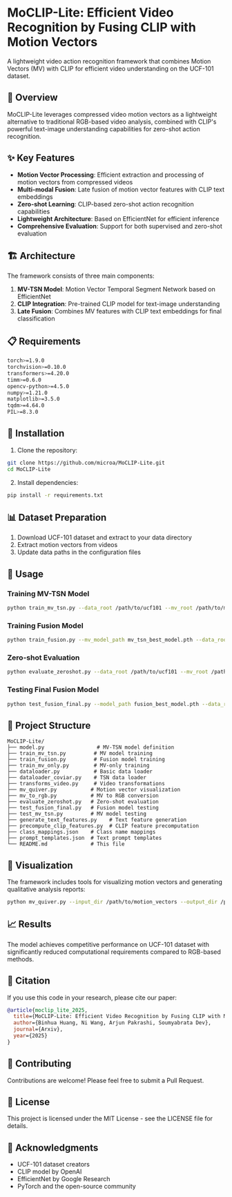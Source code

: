 # MoCLIP-Lite: Efficient Video Recognition by Fusing CLIP with Motion Vectors

A lightweight video action recognition framework that combines Motion Vectors (MV) with CLIP for efficient video understanding on the UCF-101 dataset.

## 🎯 Overview

MoCLIP-Lite leverages compressed video motion vectors as a lightweight alternative to traditional RGB-based video analysis, combined with CLIP's powerful text-image understanding capabilities for zero-shot action recognition.

## ✨ Key Features

- **Motion Vector Processing**: Efficient extraction and processing of motion vectors from compressed videos
- **Multi-modal Fusion**: Late fusion of motion vector features with CLIP text embeddings
- **Zero-shot Learning**: CLIP-based zero-shot action recognition capabilities
- **Lightweight Architecture**: Based on EfficientNet for efficient inference
- **Comprehensive Evaluation**: Support for both supervised and zero-shot evaluation

## 🏗️ Architecture

The framework consists of three main components:

1. **MV-TSN Model**: Motion Vector Temporal Segment Network based on EfficientNet
2. **CLIP Integration**: Pre-trained CLIP model for text-image understanding
3. **Late Fusion**: Combines MV features with CLIP text embeddings for final classification

## 📋 Requirements

```bash
torch>=1.9.0
torchvision>=0.10.0
transformers>=4.20.0
timm>=0.6.0
opencv-python>=4.5.0
numpy>=1.21.0
matplotlib>=3.5.0
tqdm>=4.64.0
PIL>=8.3.0
```

## 🚀 Installation

1. Clone the repository:
```bash
git clone https://github.com/microa/MoCLIP-Lite.git
cd MoCLIP-Lite
```

2. Install dependencies:
```bash
pip install -r requirements.txt
```

## 📊 Dataset Preparation

1. Download UCF-101 dataset and extract to your data directory
2. Extract motion vectors from videos
3. Update data paths in the configuration files

## 🔧 Usage

### Training MV-TSN Model

```bash
python train_mv_tsn.py --data_root /path/to/ucf101 --mv_root /path/to/motion_vectors
```

### Training Fusion Model

```bash
python train_fusion.py --mv_model_path mv_tsn_best_model.pth --data_root /path/to/ucf101
```

### Zero-shot Evaluation

```bash
python evaluate_zeroshot.py --data_root /path/to/ucf101 --mv_root /path/to/motion_vectors
```

### Testing Final Fusion Model

```bash
python test_fusion_final.py --model_path fusion_best_model.pth --data_root /path/to/ucf101
```

## 📁 Project Structure

```
MoCLIP-Lite/
├── model.py                 # MV-TSN model definition
├── train_mv_tsn.py         # MV model training
├── train_fusion.py         # Fusion model training
├── train_mv_only.py        # MV-only training
├── dataloader.py           # Basic data loader
├── dataloader_coviar.py    # TSN data loader
├── transforms_video.py     # Video transformations
├── mv_quiver.py           # Motion vector visualization
├── mv_to_rgb.py           # MV to RGB conversion
├── evaluate_zeroshot.py   # Zero-shot evaluation
├── test_fusion_final.py   # Fusion model testing
├── test_mv_tsn.py         # MV model testing
├── generate_text_features.py    # Text feature generation
├── precompute_clip_features.py  # CLIP feature precomputation
├── class_mappings.json    # Class name mappings
├── prompt_templates.json  # Text prompt templates
└── README.md              # This file
```

## 🎨 Visualization

The framework includes tools for visualizing motion vectors and generating qualitative analysis reports:

```bash
python mv_quiver.py --input_dir /path/to/motion_vectors --output_dir /path/to/visualizations
```

## 📈 Results

The model achieves competitive performance on UCF-101 dataset with significantly reduced computational requirements compared to RGB-based methods.

## 📝 Citation

If you use this code in your research, please cite our paper:

```bibtex
@article{moclip_lite_2025,
  title={MoCLIP-Lite: Efficient Video Recognition by Fusing CLIP with Motion Vectors},
  author={Binhua Huang, Ni Wang, Arjun Pakrashi, Soumyabrata Dev},
  journal={Arxiv},
  year={2025}
}
```

## 🤝 Contributing

Contributions are welcome! Please feel free to submit a Pull Request.

## 📄 License

This project is licensed under the MIT License - see the LICENSE file for details.

## 🙏 Acknowledgments

- UCF-101 dataset creators
- CLIP model by OpenAI
- EfficientNet by Google Research
- PyTorch and the open-source community

